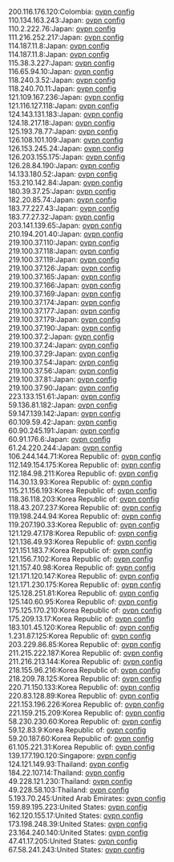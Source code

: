 200.116.176.120:Colombia: [ovpn config](vpn/200_116_176_120.ovpn)  
110.134.163.243:Japan: [ovpn config](vpn/110_134_163_243.ovpn)  
110.2.222.76:Japan: [ovpn config](vpn/110_2_222_76.ovpn)  
111.216.252.217:Japan: [ovpn config](vpn/111_216_252_217.ovpn)  
114.187.11.8:Japan: [ovpn config](vpn/114_187_11_8.ovpn)  
114.187.11.8:Japan: [ovpn config](vpn/114_187_11_8.ovpn)  
115.38.3.227:Japan: [ovpn config](vpn/115_38_3_227.ovpn)  
116.65.94.10:Japan: [ovpn config](vpn/116_65_94_10.ovpn)  
118.240.3.52:Japan: [ovpn config](vpn/118_240_3_52.ovpn)  
118.240.70.11:Japan: [ovpn config](vpn/118_240_70_11.ovpn)  
121.109.167.236:Japan: [ovpn config](vpn/121_109_167_236.ovpn)  
121.116.127.118:Japan: [ovpn config](vpn/121_116_127_118.ovpn)  
124.143.131.183:Japan: [ovpn config](vpn/124_143_131_183.ovpn)  
124.18.217.18:Japan: [ovpn config](vpn/124_18_217_18.ovpn)  
125.193.78.77:Japan: [ovpn config](vpn/125_193_78_77.ovpn)  
126.108.101.109:Japan: [ovpn config](vpn/126_108_101_109.ovpn)  
126.153.245.24:Japan: [ovpn config](vpn/126_153_245_24.ovpn)  
126.203.155.175:Japan: [ovpn config](vpn/126_203_155_175.ovpn)  
126.28.84.190:Japan: [ovpn config](vpn/126_28_84_190.ovpn)  
14.133.180.52:Japan: [ovpn config](vpn/14_133_180_52.ovpn)  
153.210.142.84:Japan: [ovpn config](vpn/153_210_142_84.ovpn)  
180.39.37.25:Japan: [ovpn config](vpn/180_39_37_25.ovpn)  
182.20.85.74:Japan: [ovpn config](vpn/182_20_85_74.ovpn)  
183.77.227.43:Japan: [ovpn config](vpn/183_77_227_43.ovpn)  
183.77.27.32:Japan: [ovpn config](vpn/183_77_27_32.ovpn)  
203.141.139.65:Japan: [ovpn config](vpn/203_141_139_65.ovpn)  
210.194.201.40:Japan: [ovpn config](vpn/210_194_201_40.ovpn)  
219.100.37.110:Japan: [ovpn config](vpn/219_100_37_110.ovpn)  
219.100.37.118:Japan: [ovpn config](vpn/219_100_37_118.ovpn)  
219.100.37.119:Japan: [ovpn config](vpn/219_100_37_119.ovpn)  
219.100.37.126:Japan: [ovpn config](vpn/219_100_37_126.ovpn)  
219.100.37.165:Japan: [ovpn config](vpn/219_100_37_165.ovpn)  
219.100.37.166:Japan: [ovpn config](vpn/219_100_37_166.ovpn)  
219.100.37.169:Japan: [ovpn config](vpn/219_100_37_169.ovpn)  
219.100.37.174:Japan: [ovpn config](vpn/219_100_37_174.ovpn)  
219.100.37.177:Japan: [ovpn config](vpn/219_100_37_177.ovpn)  
219.100.37.179:Japan: [ovpn config](vpn/219_100_37_179.ovpn)  
219.100.37.190:Japan: [ovpn config](vpn/219_100_37_190.ovpn)  
219.100.37.2:Japan: [ovpn config](vpn/219_100_37_2.ovpn)  
219.100.37.24:Japan: [ovpn config](vpn/219_100_37_24.ovpn)  
219.100.37.29:Japan: [ovpn config](vpn/219_100_37_29.ovpn)  
219.100.37.54:Japan: [ovpn config](vpn/219_100_37_54.ovpn)  
219.100.37.56:Japan: [ovpn config](vpn/219_100_37_56.ovpn)  
219.100.37.81:Japan: [ovpn config](vpn/219_100_37_81.ovpn)  
219.100.37.90:Japan: [ovpn config](vpn/219_100_37_90.ovpn)  
223.133.151.61:Japan: [ovpn config](vpn/223_133_151_61.ovpn)  
59.136.81.182:Japan: [ovpn config](vpn/59_136_81_182.ovpn)  
59.147.139.142:Japan: [ovpn config](vpn/59_147_139_142.ovpn)  
60.109.59.42:Japan: [ovpn config](vpn/60_109_59_42.ovpn)  
60.90.245.191:Japan: [ovpn config](vpn/60_90_245_191.ovpn)  
60.91.176.6:Japan: [ovpn config](vpn/60_91_176_6.ovpn)  
61.24.220.244:Japan: [ovpn config](vpn/61_24_220_244.ovpn)  
106.244.144.71:Korea Republic of: [ovpn config](vpn/106_244_144_71.ovpn)  
112.149.154.175:Korea Republic of: [ovpn config](vpn/112_149_154_175.ovpn)  
112.184.98.211:Korea Republic of: [ovpn config](vpn/112_184_98_211.ovpn)  
114.30.13.93:Korea Republic of: [ovpn config](vpn/114_30_13_93.ovpn)  
115.21.156.193:Korea Republic of: [ovpn config](vpn/115_21_156_193.ovpn)  
118.36.118.203:Korea Republic of: [ovpn config](vpn/118_36_118_203.ovpn)  
118.43.207.237:Korea Republic of: [ovpn config](vpn/118_43_207_237.ovpn)  
119.198.244.94:Korea Republic of: [ovpn config](vpn/119_198_244_94.ovpn)  
119.207.190.33:Korea Republic of: [ovpn config](vpn/119_207_190_33.ovpn)  
121.129.47.178:Korea Republic of: [ovpn config](vpn/121_129_47_178.ovpn)  
121.136.49.93:Korea Republic of: [ovpn config](vpn/121_136_49_93.ovpn)  
121.151.183.7:Korea Republic of: [ovpn config](vpn/121_151_183_7.ovpn)  
121.156.7.102:Korea Republic of: [ovpn config](vpn/121_156_7_102.ovpn)  
121.157.40.98:Korea Republic of: [ovpn config](vpn/121_157_40_98.ovpn)  
121.171.120.147:Korea Republic of: [ovpn config](vpn/121_171_120_147.ovpn)  
121.171.230.175:Korea Republic of: [ovpn config](vpn/121_171_230_175.ovpn)  
125.128.251.81:Korea Republic of: [ovpn config](vpn/125_128_251_81.ovpn)  
125.140.60.95:Korea Republic of: [ovpn config](vpn/125_140_60_95.ovpn)  
175.125.170.210:Korea Republic of: [ovpn config](vpn/175_125_170_210.ovpn)  
175.209.13.17:Korea Republic of: [ovpn config](vpn/175_209_13_17.ovpn)  
183.101.45.120:Korea Republic of: [ovpn config](vpn/183_101_45_120.ovpn)  
1.231.87.125:Korea Republic of: [ovpn config](vpn/1_231_87_125.ovpn)  
203.229.86.85:Korea Republic of: [ovpn config](vpn/203_229_86_85.ovpn)  
211.215.222.187:Korea Republic of: [ovpn config](vpn/211_215_222_187.ovpn)  
211.216.213.144:Korea Republic of: [ovpn config](vpn/211_216_213_144.ovpn)  
218.155.96.216:Korea Republic of: [ovpn config](vpn/218_155_96_216.ovpn)  
218.209.78.125:Korea Republic of: [ovpn config](vpn/218_209_78_125.ovpn)  
220.71.150.133:Korea Republic of: [ovpn config](vpn/220_71_150_133.ovpn)  
220.83.128.89:Korea Republic of: [ovpn config](vpn/220_83_128_89.ovpn)  
221.153.196.226:Korea Republic of: [ovpn config](vpn/221_153_196_226.ovpn)  
221.159.215.209:Korea Republic of: [ovpn config](vpn/221_159_215_209.ovpn)  
58.230.230.60:Korea Republic of: [ovpn config](vpn/58_230_230_60.ovpn)  
59.12.83.9:Korea Republic of: [ovpn config](vpn/59_12_83_9.ovpn)  
59.20.187.60:Korea Republic of: [ovpn config](vpn/59_20_187_60.ovpn)  
61.105.221.31:Korea Republic of: [ovpn config](vpn/61_105_221_31.ovpn)  
139.177.190.120:Singapore: [ovpn config](vpn/139_177_190_120.ovpn)  
124.121.149.93:Thailand: [ovpn config](vpn/124_121_149_93.ovpn)  
184.22.107.14:Thailand: [ovpn config](vpn/184_22_107_14.ovpn)  
49.228.121.230:Thailand: [ovpn config](vpn/49_228_121_230.ovpn)  
49.228.58.103:Thailand: [ovpn config](vpn/49_228_58_103.ovpn)  
5.193.70.245:United Arab Emirates: [ovpn config](vpn/5_193_70_245.ovpn)  
159.89.195.223:United States: [ovpn config](vpn/159_89_195_223.ovpn)  
162.120.155.17:United States: [ovpn config](vpn/162_120_155_17.ovpn)  
173.198.248.39:United States: [ovpn config](vpn/173_198_248_39.ovpn)  
23.164.240.140:United States: [ovpn config](vpn/23_164_240_140.ovpn)  
47.41.17.205:United States: [ovpn config](vpn/47_41_17_205.ovpn)  
67.58.241.243:United States: [ovpn config](vpn/67_58_241_243.ovpn)  
